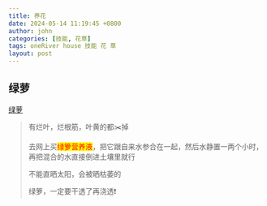 ```yaml
---
title: 养花
date: 2024-05-14 11:19:45 +0800
author: john
categories: [技能, 花草]
tags: oneRiver house 技能 花 草 
layout: post
---
```



## 绿萝

[绿萝](https://www.xiaohongshu.com/explore/624bdd590000000021036e62)

> 有烂叶，烂根筋，叶黄的都✂️掉
>
> 去网上买<mark style="color:red;">绿箩营养液</mark>，把它跟自来水参合在一起，然后水静置一两个小时，再把混合的水直接倒进土壤里就行
>
> 不能直晒太阳，会被晒枯萎的
>
> 绿箩，一定要干透了再浇透❗️
